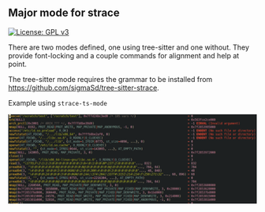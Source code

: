## Major mode for strace

[![License: GPL v3](https://img.shields.io/badge/License-GPLv3-blue.svg)](https://www.gnu.org/licenses/gpl-3.0)

There are two modes defined, one using tree-sitter and one without. They provide
font-locking and a couple commands for alignment and help at point.

The tree-sitter mode requires the grammar to be installed from
https://github.com/sigmaSd/tree-sitter-strace.

Example using `strace-ts-mode`

![example](doc/strace.png)
